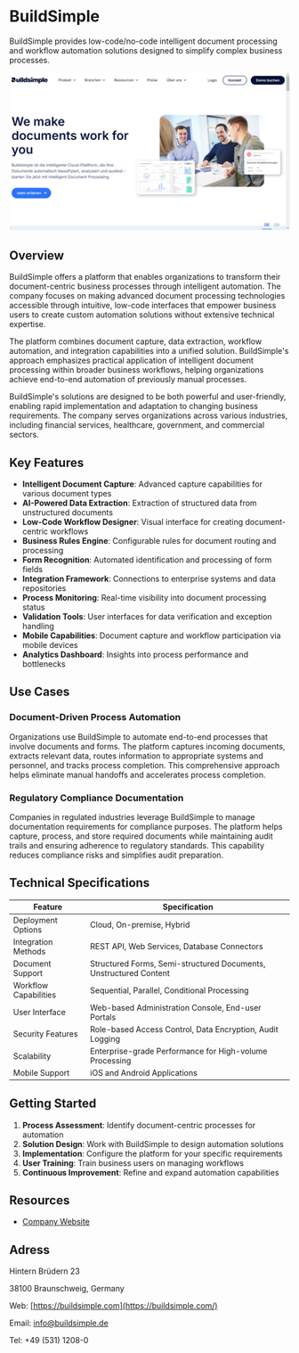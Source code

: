 
# BuildSimple

BuildSimple provides low-code/no-code intelligent document processing and workflow automation solutions designed to simplify complex business processes.

![BuildSimple](assets\buildsimple.png)


## Overview

BuildSimple offers a platform that enables organizations to transform their document-centric business processes through intelligent automation. The company focuses on making advanced document processing technologies accessible through intuitive, low-code interfaces that empower business users to create custom automation solutions without extensive technical expertise.

The platform combines document capture, data extraction, workflow automation, and integration capabilities into a unified solution. BuildSimple's approach emphasizes practical application of intelligent document processing within broader business workflows, helping organizations achieve end-to-end automation of previously manual processes.

BuildSimple's solutions are designed to be both powerful and user-friendly, enabling rapid implementation and adaptation to changing business requirements. The company serves organizations across various industries, including financial services, healthcare, government, and commercial sectors.

## Key Features

- **Intelligent Document Capture**: Advanced capture capabilities for various document types
- **AI-Powered Data Extraction**: Extraction of structured data from unstructured documents
- **Low-Code Workflow Designer**: Visual interface for creating document-centric workflows
- **Business Rules Engine**: Configurable rules for document routing and processing
- **Form Recognition**: Automated identification and processing of form fields
- **Integration Framework**: Connections to enterprise systems and data repositories
- **Process Monitoring**: Real-time visibility into document processing status
- **Validation Tools**: User interfaces for data verification and exception handling
- **Mobile Capabilities**: Document capture and workflow participation via mobile devices
- **Analytics Dashboard**: Insights into process performance and bottlenecks

## Use Cases

### Document-Driven Process Automation

Organizations use BuildSimple to automate end-to-end processes that involve documents and forms. The platform captures incoming documents, extracts relevant data, routes information to appropriate systems and personnel, and tracks process completion. This comprehensive approach helps eliminate manual handoffs and accelerates process completion.

### Regulatory Compliance Documentation

Companies in regulated industries leverage BuildSimple to manage documentation requirements for compliance purposes. The platform helps capture, process, and store required documents while maintaining audit trails and ensuring adherence to regulatory standards. This capability reduces compliance risks and simplifies audit preparation.

## Technical Specifications

| Feature | Specification |
|---------|---------------|
| Deployment Options | Cloud, On-premise, Hybrid |
| Integration Methods | REST API, Web Services, Database Connectors |
| Document Support | Structured Forms, Semi-structured Documents, Unstructured Content |
| Workflow Capabilities | Sequential, Parallel, Conditional Processing |
| User Interface | Web-based Administration Console, End-user Portals |
| Security Features | Role-based Access Control, Data Encryption, Audit Logging |
| Scalability | Enterprise-grade Performance for High-volume Processing |
| Mobile Support | iOS and Android Applications |

## Getting Started

1. **Process Assessment**: Identify document-centric processes for automation
2. **Solution Design**: Work with BuildSimple to design automation solutions
3. **Implementation**: Configure the platform for your specific requirements
4. **User Training**: Train business users on managing workflows
5. **Continuous Improvement**: Refine and expand automation capabilities

## Resources

- [Company Website](https://www.buildsimple.com/)

## Adress

Hintern Brüdern 23

38100 Braunschweig, Germany

Web: [https://buildsimple.com](https://buildsimple.com/)

Email: info@buildsimple.de

Tel: +49 (531) 1208-0
